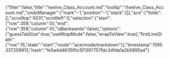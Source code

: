 {"filter":false,"title":"twelve_Class_Account.md","tooltip":"/twelve_Class_Account.md","undoManager":{"mark":-1,"position":-1,"stack":[]},"ace":{"folds":[],"scrolltop":5031,"scrollleft":0,"selection":{"start":{"row":359,"column":0},"end":{"row":359,"column":0},"isBackwards":false},"options":{"guessTabSize":true,"useWrapMode":false,"wrapToView":true},"firstLineState":{"row":15,"state":"start","mode":"ace/mode/markdown"}},"timestamp":1595337259913,"hash":"fe5a4d4635f0c5f1397757fdc34fda1a2b5895ad"}